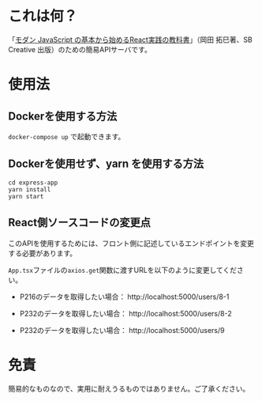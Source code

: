 # これは何？
「[モダン JavaScript の基本から始めるReact実践の教科書](https://www.sbcr.jp/product/4815610722/)」（岡田 拓巳著、SB Creative 出版）のための簡易APIサーバです。


# 使用法
## Dockerを使用する方法
`docker-compose up`
で起動できます。

## Dockerを使用せず、yarn を使用する方法
```
cd express-app
yarn install
yarn start
```

## React側ソースコードの変更点
このAPIを使用するためには、フロント側に記述しているエンドポイントを変更する必要があります。

`App.tsx`ファイルの`axios.get`関数に渡すURLを以下のように変更してください。

- P216のデータを取得したい場合：
http://localhost:5000/users/8-1

- P232のデータを取得したい場合：
http://localhost:5000/users/8-2

- P232のデータを取得したい場合：
http://localhost:5000/users/9

# 免責
簡易的なものなので、実用に耐えうるものではありません。ご了承ください。
